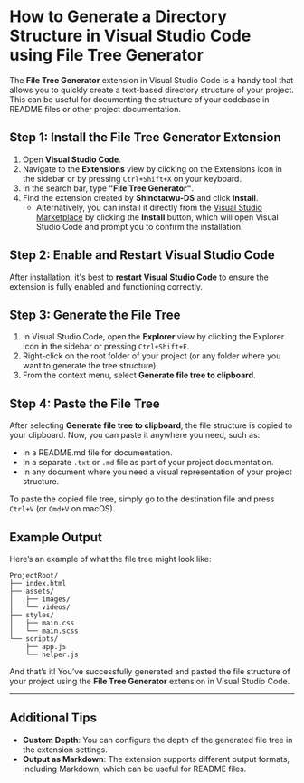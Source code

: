 # How to Generate a Directory Structure in Visual Studio Code using File Tree Generator

The **File Tree Generator** extension in Visual Studio Code is a handy tool that allows you to quickly create a text-based directory structure of your project. This can be useful for documenting the structure of your codebase in README files or other project documentation.

## Step 1: Install the File Tree Generator Extension

1. Open **Visual Studio Code**.
2. Navigate to the **Extensions** view by clicking on the Extensions icon in the sidebar or by pressing `Ctrl+Shift+X` on your keyboard.
3. In the search bar, type **"File Tree Generator"**.
4. Find the extension created by **Shinotatwu-DS** and click **Install**.
   - Alternatively, you can install it directly from the [Visual Studio Marketplace](https://marketplace.visualstudio.com/items?itemName=Shinotatwu-DS.file-tree-generator) by clicking the **Install** button, which will open Visual Studio Code and prompt you to confirm the installation.

## Step 2: Enable and Restart Visual Studio Code

After installation, it's best to **restart Visual Studio Code** to ensure the extension is fully enabled and functioning correctly.

## Step 3: Generate the File Tree

1. In Visual Studio Code, open the **Explorer** view by clicking the Explorer icon in the sidebar or pressing `Ctrl+Shift+E`.
2. Right-click on the root folder of your project (or any folder where you want to generate the tree structure).
3. From the context menu, select **Generate file tree to clipboard**.

## Step 4: Paste the File Tree

After selecting **Generate file tree to clipboard**, the file structure is copied to your clipboard. Now, you can paste it anywhere you need, such as:

- In a README.md file for documentation.
- In a separate `.txt` or `.md` file as part of your project documentation.
- In any document where you need a visual representation of your project structure.

To paste the copied file tree, simply go to the destination file and press `Ctrl+V` (or `Cmd+V` on macOS).

## Example Output

Here’s an example of what the file tree might look like:

```
ProjectRoot/
├── index.html
├── assets/
│   ├── images/
│   └── videos/
├── styles/
│   ├── main.css
│   └── main.scss
└── scripts/
    ├── app.js
    └── helper.js
```

And that’s it! You’ve successfully generated and pasted the file structure of your project using the **File Tree Generator** extension in Visual Studio Code.

---

## Additional Tips

- **Custom Depth**: You can configure the depth of the generated file tree in the extension settings.
- **Output as Markdown**: The extension supports different output formats, including Markdown, which can be useful for README files.
